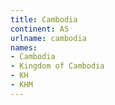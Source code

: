 ```yaml
---
title: Cambodia
continent: AS
urlname: cambodia
names:
- Cambodia
- Kingdom of Cambodia
- KH
- KHM
---
```


